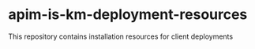 # apim-is-km-deployment-resources
This repository contains installation resources for client deployments
